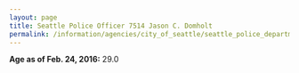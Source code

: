 ```yaml
---
layout: page
title: Seattle Police Officer 7514 Jason C. Domholt
permalink: /information/agencies/city_of_seattle/seattle_police_department/copbook/7514/
---
```


**Age as of Feb. 24, 2016:** 29.0
